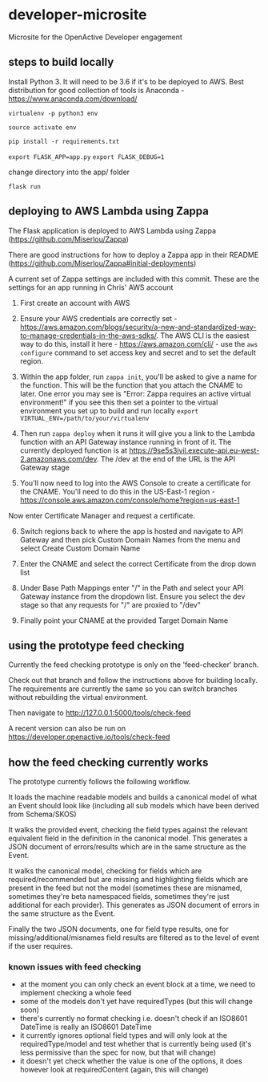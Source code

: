 # developer-microsite
Microsite for the OpenActive Developer engagement

## steps to build locally

Install Python 3. It will need to be 3.6 if it's to be deployed to AWS. Best distribution for good collection of tools is Anaconda - https://www.anaconda.com/download/

`virtualenv -p python3 env`

`source activate env`

`pip install -r requirements.txt`

`export FLASK_APP=app.py`
`export FLASK_DEBUG=1`

change directory into the app/ folder

`flask run`

## deploying to AWS Lambda using Zappa

The Flask application is deployed to AWS Lambda using Zappa (https://github.com/Miserlou/Zappa)

There are good instructions for how to deploy a Zappa app in their README (https://github.com/Miserlou/Zappa#initial-deployments)

A current set of Zappa settings are included with this commit. These are the settings for an app running in Chris' AWS account

1. First create an account with AWS

2. Ensure your AWS credentials are correctly set - https://aws.amazon.com/blogs/security/a-new-and-standardized-way-to-manage-credentials-in-the-aws-sdks/. The AWS CLI is the easiest way to do this, install it here - https://aws.amazon.com/cli/ - use the `aws configure` command to set access key and secret and to set the default region.

3. Within the app folder, run `zappa init`, you'll be asked to give a name for the function. This will be the function that you attach the CNAME to later. One error you may see is "Error: Zappa requires an active virtual environment!" if you see this then set a pointer to the virtual environment you set up to build and run locally `export VIRTUAL_ENV=/path/to/your/virtualenv`

4.  Then run `zappa deploy` when it runs it will give you a link to the Lambda function with an API Gateway instance running in front of it. The currently deployed function is at https://9se5s3jvil.execute-api.eu-west-2.amazonaws.com/dev. The /dev at the end of the URL is the API Gateway stage

5. You'll now need to log into the AWS Console to create a certificate for the CNAME. You'll need to do this in the US-East-1 region - https://console.aws.amazon.com/console/home?region=us-east-1

Now enter Certificate Manager and request a certificate.

6. Switch regions back to where the app is hosted and navigate to API Gateway and then pick Custom Domain Names from the menu and select Create Custom Domain Name

7. Enter the CNAME and select the correct Certificate from the drop down list

8. Under Base Path Mappings enter "/" in the Path and select your API Gateway instance from the dropdown list. Ensure you select the dev stage so that any requests for "/" are proxied to "/dev"

9. Finally point your CNAME at the provided Target Domain Name

## using the prototype feed checking

Currently the feed checking prototype is only on the 'feed-checker' branch.

Check out that branch and follow the instructions above for building locally. The requirements are currently the same so you can switch branches without rebuilding the virtual environment.

Then navigate to http://127.0.0.1:5000/tools/check-feed

A recent version can also be run on https://developer.openactive.io/tools/check-feed

## how the feed checking currently works

The prototype currently follows the following workflow.

It loads the machine readable models and builds a canonical model of what an Event should look like (including all sub models which have been derived from Schema/SKOS)

It walks the provided event, checking the field types against the relevant equivalent field in the definition in the canonical model. This generates a JSON document of errors/results which are in the same structure as the Event.

It walks the canonical model, checking for fields which are required/recommended but are missing and highlighting fields which are present in the feed but not the model (sometimes these are misnamed, sometimes they're beta namespaced fields, sometimes they're just additional for each provider). This generates as JSON document of errors in the same structure as the Event.

Finally the two JSON documents, one for field type results, one for missing/additional/misnames field results are filtered as to the level of event if the user requires.

### known issues with feed checking

- at the moment you can only check an event block at a time, we need to implement checking a whole feed
- some of the models don't yet have requiredTypes (but this will change soon)
- there's currently no format checking i.e. doesn't check if an ISO8601 DateTime is really an ISO8601 DateTime
- it currently ignores optional field types and will only look at the requiredType/model and test whether that is currently being used (it's less permissive than the spec for now, but that will change)
- it doesn't yet check whether the value is one of the options, it does however look at requiredContent (again, this will change)
